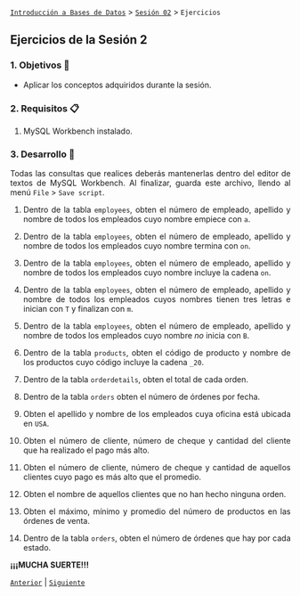 [`Introducción a Bases de Datos`](../../Readme.md) > [`Sesión 02`](../Readme.md) > `Ejercicios`
	
## Ejercicios de la Sesión 2

<div style="text-align: justify;">

### 1. Objetivos :dart:

- Aplicar los conceptos adquiridos durante la sesión.

### 2. Requisitos :clipboard:

1. MySQL Workbench instalado.

### 3. Desarrollo :rocket:

Todas las consultas que realices deberás mantenerlas dentro del editor de textos de MySQL Workbench. Al finalizar, guarda este archivo, llendo al menú `File` > `Save script`. 

1. Dentro de la tabla `employees`, obten el número de empleado, apellido y nombre de todos los empleados cuyo nombre empiece con `a`.

2. Dentro de la tabla `employees`, obten el número de empleado, apellido y nombre de todos los empleados cuyo nombre termina con `on`.

3. Dentro de la tabla `employees`, obten el número de empleado, apellido y nombre de todos los empleados cuyo nombre incluye la cadena `on`.

4. Dentro de la tabla `employees`, obten el número de empleado, apellido y nombre de todos los empleados cuyos nombres tienen tres letras e inician con `T` y finalizan con `m`.

5. Dentro de la tabla `employees`, obten el número de empleado, apellido y nombre de todos los empleados cuyo nombre *no* inicia con `B`.

6. Dentro de la tabla `products`, obten el código de producto y nombre de los productos cuyo código incluye la cadena `_20`.

7. Dentro de la tabla `orderdetails`, obten el total de cada orden.

8. Dentro de la tabla `orders` obten el número de órdenes por fecha.

9. Obten el apellido y nombre de los empleados cuya oficina está ubicada en `USA`.

10. Obten el número de cliente, número de cheque y cantidad del cliente que ha realizado el pago más alto.

11. Obten el número de cliente, número de cheque y cantidad de aquellos clientes cuyo pago es más alto que el promedio.

12. Obten el nombre de aquellos clientes que no han hecho ninguna orden.

13. Obten el máximo, mínimo y promedio del número de productos en las órdenes de venta.

14. Dentro de la tabla `orders`, obten el número de órdenes que hay por cada estado.

**¡¡¡MUCHA SUERTE!!!**

[`Anterior`](../Readme.md#3-proyecto-hammer) | [`Siguiente`](../Readme.md#4-postwork-memo)            

</div>
